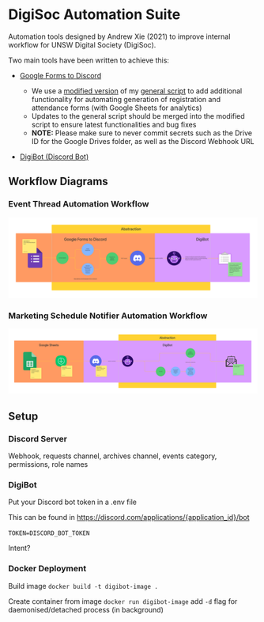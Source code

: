# DigiSoc Automation Suite

Automation tools designed by Andrew Xie (2021) to improve internal workflow for UNSW Digital Society (DigiSoc).

Two main tools have been written to achieve this:

- [Google Forms to Discord](https://github.com/axieax/google-forms-to-discord)

  - We use a [modified version](forms-to-discord/digisoc.js) of my [general script](https://github.com/axieax/google-forms-to-discord) to add additional functionality for automating generation of registration and attendance forms (with Google Sheets for analytics)
  - Updates to the general script should be merged into the modified script to ensure latest functionalities and bug fixes
  - **NOTE:** Please make sure to never commit secrets such as the Drive ID for the Google Drives folder, as well as the Discord Webhook URL

- [DigiBot (Discord Bot)](src/digibot)

## Workflow Diagrams

### Event Thread Automation Workflow

![Event Thread Workflow](assets/event_thread_workflow.png)

### Marketing Schedule Notifier Automation Workflow

![Marketing Schedule Workflow](assets/marketing_schedule_workflow.png)

## Setup

### Discord Server

Webhook, requests channel, archives channel, events category, permissions, role names

### DigiBot

Put your Discord bot token in a .env file

This can be found in https://discord.com/applications/{application_id}/bot

`TOKEN=DISCORD_BOT_TOKEN`

Intent?

### Docker Deployment

Build image
`docker build -t digibot-image .`

Create container from image
`docker run digibot-image`
add `-d` flag for daemonised/detached process (in background)
